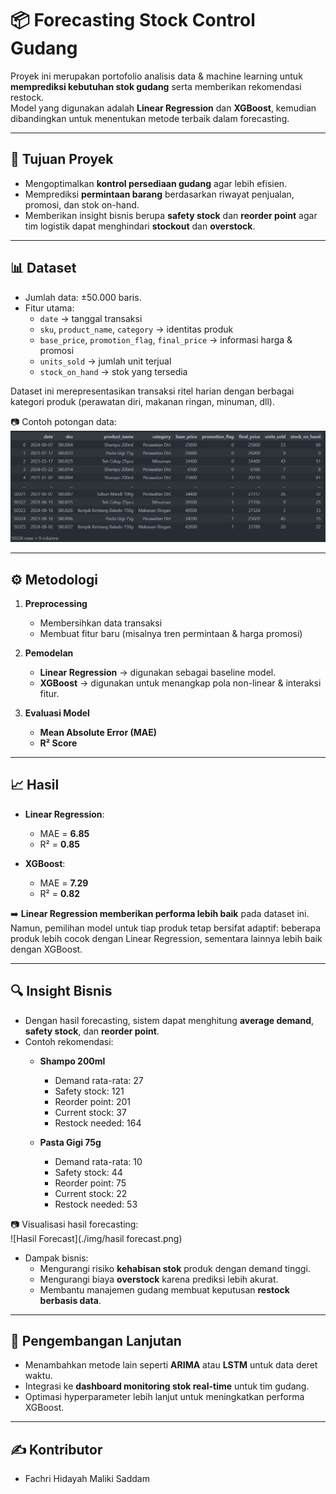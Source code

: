 # 📦 Forecasting Stock Control Gudang  

Proyek ini merupakan portofolio analisis data & machine learning untuk **memprediksi kebutuhan stok gudang** serta memberikan rekomendasi restock.  
Model yang digunakan adalah **Linear Regression** dan **XGBoost**, kemudian dibandingkan untuk menentukan metode terbaik dalam forecasting.  

---

## 🎯 Tujuan Proyek
- Mengoptimalkan **kontrol persediaan gudang** agar lebih efisien.  
- Memprediksi **permintaan barang** berdasarkan riwayat penjualan, promosi, dan stok on-hand.  
- Memberikan insight bisnis berupa **safety stock** dan **reorder point** agar tim logistik dapat menghindari **stockout** dan **overstock**.  

---

## 📊 Dataset
- Jumlah data: ±50.000 baris.  
- Fitur utama:  
  - `date` → tanggal transaksi  
  - `sku`, `product_name`, `category` → identitas produk  
  - `base_price`, `promotion_flag`, `final_price` → informasi harga & promosi  
  - `units_sold` → jumlah unit terjual  
  - `stock_on_hand` → stok yang tersedia  

Dataset ini merepresentasikan transaksi ritel harian dengan berbagai kategori produk (perawatan diri, makanan ringan, minuman, dll).  

📷 Contoh potongan data:  
![Dataset](./img/data.png)

---

## ⚙️ Metodologi
1. **Preprocessing**  
   - Membersihkan data transaksi  
   - Membuat fitur baru (misalnya tren permintaan & harga promosi)  

2. **Pemodelan**  
   - **Linear Regression** → digunakan sebagai baseline model.  
   - **XGBoost** → digunakan untuk menangkap pola non-linear & interaksi fitur.  

3. **Evaluasi Model**  
   - **Mean Absolute Error (MAE)**  
   - **R² Score**  

---

## 📈 Hasil
- **Linear Regression**:  
  - MAE = **6.85**  
  - R² = **0.85**  

- **XGBoost**:  
  - MAE = **7.29**  
  - R² = **0.82**  

➡️ **Linear Regression memberikan performa lebih baik** pada dataset ini.  
Namun, pemilihan model untuk tiap produk tetap bersifat adaptif: beberapa produk lebih cocok dengan Linear Regression, sementara lainnya lebih baik dengan XGBoost.  

---

## 🔍 Insight Bisnis
- Dengan hasil forecasting, sistem dapat menghitung **average demand**, **safety stock**, dan **reorder point**.  
- Contoh rekomendasi:  
  - **Shampo 200ml**  
    - Demand rata-rata: 27  
    - Safety stock: 121  
    - Reorder point: 201  
    - Current stock: 37  
    - Restock needed: 164  

  - **Pasta Gigi 75g**  
    - Demand rata-rata: 10  
    - Safety stock: 44  
    - Reorder point: 75  
    - Current stock: 22  
    - Restock needed: 53  

📷 Visualisasi hasil forecasting:  
![Hasil Forecast](./img/hasil forecast.png)

- Dampak bisnis:  
  - Mengurangi risiko **kehabisan stok** produk dengan demand tinggi.  
  - Mengurangi biaya **overstock** karena prediksi lebih akurat.  
  - Membantu manajemen gudang membuat keputusan **restock berbasis data**.  

---

## 🚀 Pengembangan Lanjutan
- Menambahkan metode lain seperti **ARIMA** atau **LSTM** untuk data deret waktu.  
- Integrasi ke **dashboard monitoring stok real-time** untuk tim gudang.  
- Optimasi hyperparameter lebih lanjut untuk meningkatkan performa XGBoost.  

---

## ✍️ Kontributor
- Fachri Hidayah Maliki Saddam  

